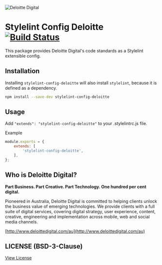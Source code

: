 ![Deloitte Digital](https://raw.githubusercontent.com/DeloitteDigitalAPAC/eslint-config-deloitte/master/dd-logo.png)

# Stylelint Config Deloitte [![Build Status](https://travis-ci.org/DeloitteDigitalAPAC/stylelint-config-deloitte.svg?branch=master)](https://travis-ci.org/DeloitteDigitalAPAC/stylelint-config-deloitte)

This package provides Deloitte Digital's code standards as a Stylelint extensible config.

## Installation

Installing `stylelint-config-deloitte` will also install `stylelint`, because it is defined as a dependency.

```bash
npm install --save-dev stylelint-config-deloitte
```

## Usage

Add `"extends": "stylelint-config-deloitte"` to your .stylelintrc.js file.

Example

```js
module.exports = {
	extends: [
		'stylelint-config-deloitte',
	],
};
```

## Who is Deloitte Digital?

**Part Business. Part Creative. Part Technology. One hundred per cent digital.**

Pioneered in Australia, Deloitte Digital is committed to helping clients unlock the business value of emerging technologies. We provide clients with a full suite of digital services, covering digital strategy, user experience, content, creative, engineering and implementation across mobile, web and social media channels.

[http://www.deloittedigital.com/au](http://www.deloittedigital.com/au)

## LICENSE (BSD-3-Clause)
[View License](LICENSE)
